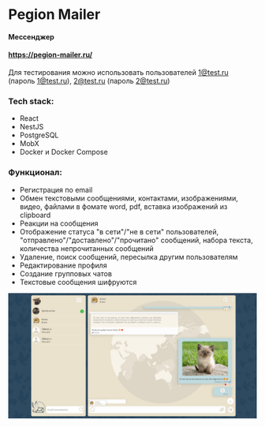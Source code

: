 # Pegion Mailer
#### Мессенджер
#### https://pegion-mailer.ru/
Для тестирования можно использовать пользователей 1@test.ru (пароль 1@test.ru), 2@test.ru (пароль 2@test.ru)
### Tech stack:
-	React
-	NestJS
-	PostgreSQL
-	MobX
-	Docker и Docker Compose

### Функционал:
- Регистрация по email
- Обмен текстовыми сообщениями, контактами, изображениями, видео, файлами в фомате word, pdf, вставка изображений из clipboard
- Реакции на сообщения
- Отображение статуса "в сети"/"не в сети" пользователей, "отправлено"/"доставлено"/"прочитано" сообщений, набора текста, количества непрочитанных сообщений
- Удаление, поиск сообщений, пересылка другим пользователям
- Редактирование профиля
- Создание групповых чатов
- Текстовые сообщения шифруются

![alt text](https://github.com/kglidiya/messenger/blob/dev/preview.jpg)
